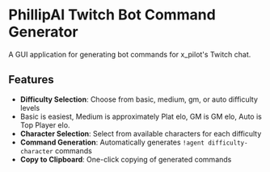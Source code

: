 # PhillipAI Twitch Bot Command Generator

A GUI application for generating bot commands for x_pilot's Twitch chat.

## Features

- **Difficulty Selection**: Choose from basic, medium, gm, or auto difficulty levels
- Basic is easiest, Medium is approximately Plat elo, GM is GM elo, Auto is Top Player elo.
- **Character Selection**: Select from available characters for each difficulty
- **Command Generation**: Automatically generates `!agent difficulty-character` commands
- **Copy to Clipboard**: One-click copying of generated commands
